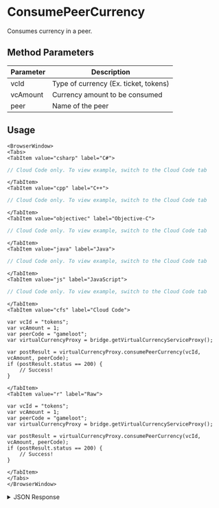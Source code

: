 # ConsumePeerCurrency

Consumes currency in a peer.

<PartialServop service_name="virtualCurrency" operation_name="CONSUME_PEER_VC" />

## Method Parameters
Parameter | Description
--------- | -----------
vcId | Type of currency (Ex. ticket, tokens)
vcAmount | Currency amount to be consumed
peer | Name of the peer

## Usage

```mdx-code-block
<BrowserWindow>
<Tabs>
<TabItem value="csharp" label="C#">
```

```csharp
// Cloud Code only. To view example, switch to the Cloud Code tab
```

```mdx-code-block
</TabItem>
<TabItem value="cpp" label="C++">
```

```cpp
// Cloud Code only. To view example, switch to the Cloud Code tab
```

```mdx-code-block
</TabItem>
<TabItem value="objectivec" label="Objective-C">
```

```objectivec
// Cloud Code only. To view example, switch to the Cloud Code tab
```

```mdx-code-block
</TabItem>
<TabItem value="java" label="Java">
```

```java
// Cloud Code only. To view example, switch to the Cloud Code tab
```

```mdx-code-block
</TabItem>
<TabItem value="js" label="JavaScript">
```

```javascript
// Cloud Code only. To view example, switch to the Cloud Code tab
```

```mdx-code-block
</TabItem>
<TabItem value="cfs" label="Cloud Code">
```

```cfscript
var vcId = "tokens";
var vcAmount = 1;
var peerCode = "gameloot";
var virtualCurrencyProxy = bridge.getVirtualCurrencyServiceProxy();

var postResult = virtualCurrencyProxy.consumePeerCurrency(vcId, vcAmount, peerCode);
if (postResult.status == 200) {
    // Success!
}
```

```mdx-code-block
</TabItem>
<TabItem value="r" label="Raw">
```

```cfscript
var vcId = "tokens";
var vcAmount = 1;
var peerCode = "gameloot";
var virtualCurrencyProxy = bridge.getVirtualCurrencyServiceProxy();

var postResult = virtualCurrencyProxy.consumePeerCurrency(vcId, vcAmount, peerCode);
if (postResult.status == 200) {
    // Success!
}
```

```mdx-code-block
</TabItem>
</Tabs>
</BrowserWindow>
```

<details>
<summary>JSON Response</summary>

```json
{
    "status" : 200,
    "data" :
    {
        "currencyMap": {
            "gems": {
                "purchased": 0,
                "balance": 0,
                "consumed": 0,
                "awarded": 0
            },
            "gold": {
                "purchased": 0,
                "balance": 90,
                "consumed": 10,
                "awarded": 100
            }
        }

    }
}
```
</details>

